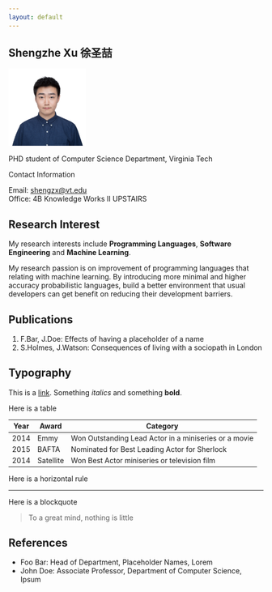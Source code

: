 ```yaml
---
layout: default
---
```


## Shengzhe Xu 徐圣喆

<img class="profile-picture" src="shengzhe.jpg" width = "153" height = "153">

PHD student of Computer Science Department, Virginia Tech

Contact Information

Email:  shengzx@vt.edu  
Office: 4B Knowledge Works II UPSTAIRS


## Research Interest

My research interests include **Programming Languages**, **Software Engineering** and **Machine Learning**.

My research passion is on improvement of programming languages that relating with machine learning. By introducing more minimal and higher accuracy probabilistic languages, build a better environment that usual developers can get benefit on reducing their development barriers.

## Publications

1. F.Bar, J.Doe: Effects of having a placeholder of a name
2. S.Holmes, J.Watson: Consequences of living with a sociopath in London

## Typography

This is a [link](http://google.com). Something *italics* and something **bold**.

Here is a table

Year | Award | Category
-----|-------|--------
2014 | Emmy  | Won Outstanding Lead Actor in a miniseries or a movie
2015 | BAFTA | Nominated for Best Leading Actor for Sherlock
2014 | Satellite | Won Best Actor miniseries or television film

Here is a horizontal rule

---

Here is a blockquote

> To a great mind, nothing is little

## References

* Foo Bar: Head of Department, Placeholder Names, Lorem
* John Doe: Associate Professor, Department of Computer Science, Ipsum
